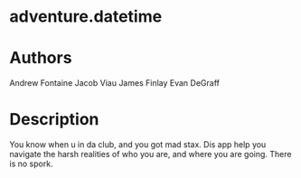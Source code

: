 adventure.datetime
==================

Authors
=======
Andrew Fontaine
Jacob Viau
James Finlay
Evan DeGraff

Description
===========
You know when u in da club, and you got mad stax. Dis app help you navigate the harsh realities of who you are, and where you are going. There is no spork.
